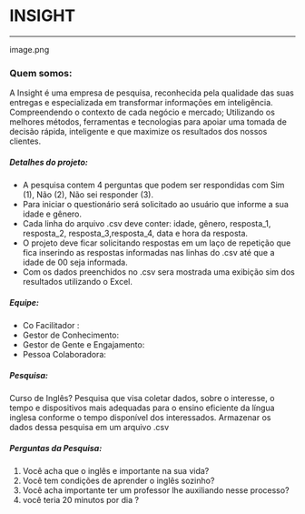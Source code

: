 #  INSIGHT

------------
image.png

### Quem somos:
A Insight é uma empresa de pesquisa, reconhecida pela qualidade das suas entregas e especializada em transformar informações em inteligência.
Compreendendo o contexto de cada negócio e mercado;
Utilizando os melhores métodos, ferramentas e tecnologias para apoiar uma tomada de decisão rápida, inteligente e que maximize os resultados dos nossos clientes.

##### Detalhes do projeto:

- A pesquisa contem 4 perguntas  que      podem ser respondidas com Sim (1), Não (2), Não sei responder (3). 
- Para iniciar o questionário será solicitado ao usuário que informe a sua idade e gênero. 
- Cada linha do arquivo .csv deve conter: idade, gênero, resposta_1, resposta_2, resposta_3,resposta_4, data e hora da resposta.
- O projeto deve ficar solicitando respostas em um laço de repetição que fica inserindo as respostas informadas nas linhas do .csv até que a idade de 00 seja informada.
- Com os dados preenchidos no .csv sera mostrada uma exibição sim dos resultados utilizando o Excel. 
##### Equipe:
- Co Facilitador :
- Gestor de Conhecimento:
- Gestor de Gente e Engajamento:
- Pessoa Colaboradora:

##### Pesquisa:
Curso de Inglês?
Pesquisa que visa coletar dados, sobre o interesse, o tempo e dispositivos mais adequadas para o ensino eficiente da língua inglesa conforme o tempo disponível dos interessados. Armazenar os dados dessa pesquisa em um arquivo .csv

##### Perguntas da Pesquisa:
1. Você acha que o inglês e importante na sua vida?
2. Você tem condições de aprender o inglês sozinho?
3. Você acha importante ter um professor lhe auxiliando nesse processo?
4. você teria 20 minutos por dia ?
